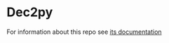 # Dec2py
For information about this repo see [its documentation](https://www.hesamtalebiyan.com/docstring/index.html)

